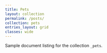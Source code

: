```yaml
---
title: Pets
layout: collection
permalink: /posts/
collection: pets
entries_layout: grid
classes: wide
---
```


Sample document listing for the collection `_pets`.
